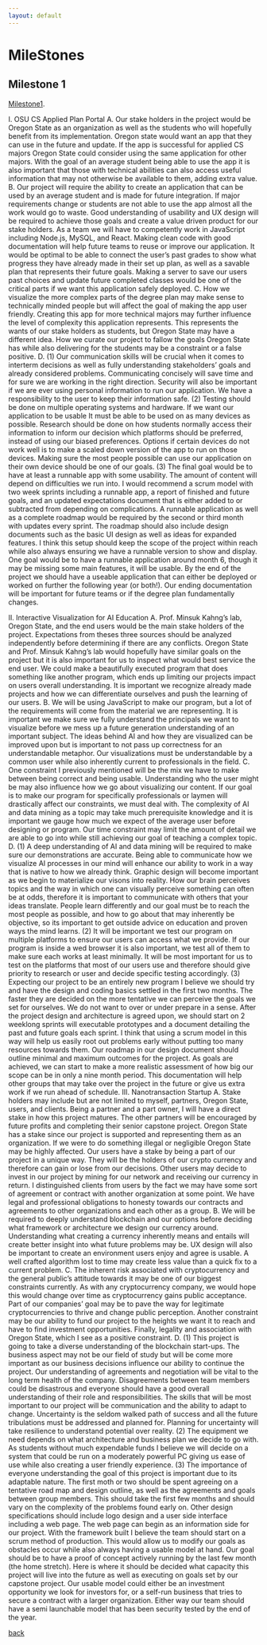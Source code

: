 ```yaml
---
layout: default
---
```


# MileStones


## Milestone 1

[Milestone1](./milestone1.docx).

I. OSU CS Applied Plan Portal
A.	Our stake holders in the project would be Oregon State as an organization as well as the students who will hopefully benefit from its implementation. Oregon state would want an app that they can use in the future and update. If the app is successful for applied CS majors Oregon State could consider using the same application for other majors. With the goal of an average student being able to use the app it is also important that those with technical abilities can also access useful information that may not otherwise be available to them, adding extra value.
B.	Our project will require the ability to create an application that can be used by an average student and is made for future integration. If major requirements change or students are not able to use the app almost all the work would go to waste. Good understanding of usability and UX design will be required to achieve those goals and create a value driven product for our stake holders. As a team we will have to competently work in JavaScript including Node.js, MySQL, and React. Making clean code with good documentation will help future teams to reuse or improve our application. It would be optimal to be able to connect the user’s past grades to show what progress they have already made in their set up plan, as well as a savable plan that represents their future goals. Making a server to save our users past choices and update future completed classes would be one of the critical parts if we want this application safely deployed.
C.	How we visualize the more complex parts of the degree plan may make sense to technically minded people but will affect the goal of making the app user friendly. Creating this app for more technical majors may further influence the level of complexity this application represents. This represents the wants of our stake holders as students, but Oregon State may have a different idea. How we curate our project to fallow the goals Oregon State has while also delivering for the students may be a constraint or a false positive.
D.	(1) Our communication skills will be crucial when it comes to interterm decisions as well as fully understanding stakeholders’ goals and already considered problems. Communicating concisely will save time and for sure we are working in the right direction. Security will also be important if we are ever using personal information to run our application. We have a responsibility to the user to keep their information safe.
(2) Testing should be done on multiple operating systems and hardware. If we want our application to be usable It must be able to be used on as many devices as possible. Research should be done on how students normally access their information to inform our decision which platforms should be preferred, instead of using our biased preferences. Options if certain devices do not work well is to make a scaled down version of the app to run on those devices. Making sure the most people possible can use our application on their own device should be one of our goals.
(3) The final goal would be to have at least a runnable app with some usability. The amount of content will depend on difficulties we run into. I would recommend a scrum model with two week sprints including a runnable app, a report of finished and future goals, and an updated expectations document that is either added to or subtracted from depending on complications. A runnable application as well as a complete roadmap would be required by the second or third month with updates every sprint. The roadmap should also include design documents such as the basic UI design as well as ideas for expanded features. I think this setup should keep the scope of the project within reach while also always ensuring we have a runnable version to show and display. One goal would be to have a runnable application around month 6, though it may be missing some main features, it will be usable. By the end of the project we should have a useable application that can either be deployed or worked on further the following year (or both!). Our ending documentation will be important for future teams or if the degree plan fundamentally changes.

II. Interactive Visualization for AI Education
A.	Prof. Minsuk Kahng’s lab, Oregon State, and the end users would be the main stake holders of the project. Expectations from theses three sources should be analyzed independently before determining if there are any conflicts. Oregon State and Prof. Minsuk Kahng’s lab would hopefully have similar goals on the project but it is also important for us to inspect what would best service the end user. We could make a beautifully executed program that does something like another program, which ends up limiting our projects impact on users overall understanding. It is important we recognize already made projects and how we can differentiate ourselves and push the learning of our users.
B.	We will be using JavaScript to make our program, but a lot of the requirements will come from the material we are representing. It is important we make sure we fully understand the principals we want to visualize before we mess up a future generation understanding of an important subject. The ideas behind AI and how they are visualized can be improved upon but is important to not pass up correctness for an understandable metaphor. Our visualizations must be understandable by a common user while also inherently current to professionals in the field.
C.	One constraint I previously mentioned will be the mix we have to make between being correct and being usable. Understanding who the user might be may also influence how we go about visualizing our content. If our goal is to make our program for specifically professionals or laymen will drastically affect our constraints, we must deal with. The complexity of AI and data mining as a topic may take much prerequisite knowledge and it is important we gauge how much we expect of the average user before designing or program. Our time constraint may limit the amount of detail we are able to go into while still achieving our goal of teaching a complex topic.
D.	(1) A deep understanding of AI and data mining will be required to make sure our demonstrations are accurate. Being able to communicate how we visualize AI processes in our mind will enhance our ability to work in a way that is native to how we already think. Graphic design will become important as we begin to materialize our visons into reality. How our brain perceives topics and the way in which one can visually perceive something can often be at odds, therefore it is important to communicate with others that your ideas translate. People learn differently and our goal must be to reach the most people as possible, and how to go about that may inherently be objective, so its important to get outside advice on education and proven ways the mind learns.
(2) It will be important we test our program on multiple platforms to ensure our users can access what we provide. If our program is inside a wed browser it is also important, we test all of them to make sure each works at least minimally. It will be most important for us to test on the platforms that most of our users use and therefore should give priority to research or user and decide specific testing accordingly.
(3) Expecting our project to be an entirely new program I believe we should try and have the design and coding basics settled in the first two months. The faster they are decided on the more tentative we can perceive the goals we set for ourselves. We do not want to over or under prepare in a sense. After the project design and architecture is agreed upon, we should start on 2 weeklong sprints will executable prototypes and a document detailing the past and future goals each sprint. I think that using a scrum model in this way will help us easily root out problems early without putting too many resources towards them. Our roadmap in our design document should outline minimal and maximum outcomes for the project. As goals are achieved, we can start to make a more realistic assessment of how big our scope can be in only a nine month period. This documentation will help other groups that may take over the project in the future or give us extra work if we run ahead of schedule.
III. Nanotransaction Startup
A.	Stake holders may include but are not limited to myself, partners, Oregon State, users, and clients. Being a partner and a part owner, I will have a direct stake in how this project matures. The other partners will be encouraged by future profits and completing their senior capstone project. Oregon State has a stake since our project is supported and representing them as an organization. If we were to do something illegal or negligible Oregon State may be highly affected. Our users have a stake by being a part of our project in a unique way. They will be the holders of our crypto currency and therefore can gain or lose from our decisions. Other users may decide to invest in our project by mining for our network and receiving our currency in return. I distinguished clients from users by the fact we may have some sort of agreement or contract with another organization at some point. We have legal and professional obligations to honesty towards our contracts and agreements to other organizations and each other as a group.
B.	We will be required to deeply understand blockchain and our options before deciding what framework or architecture we design our currency around. Understanding what creating a currency inherently means and entails will create better insight into what future problems may be. UX design will also be important to create an environment users enjoy and agree is usable. A well crafted algorithm lost to time may create less value than a quick fix to a current problem.
C.	The inherent risk associated with cryptocurrency and the general public’s attitude towards it may be one of our biggest constraints currently. As with any cryptocurrency company, we would hope this would change over time as cryptocurrency gains public acceptance. Part of our companies’ goal may be to pave the way for legitimate cryptocurrencies to thrive and change public perception. Another constraint may be our ability to fund our project to the heights we want it to reach and have to find investment opportunities. Finally, legality and association with Oregon State, which I see as a positive constraint.
D.	(1) This project is going to take a diverse understanding of the blockchain start-ups. The business aspect may not be our field of study but will be come more important as our business decisions influence our ability to continue the project. Our understanding of agreements and negotiation will be vital to the long term health of the company. Disagreements between team members could be disastrous and everyone should have a good overall understanding of their role and responsibilities. The skills that will be most important to our project will be communication and the ability to adapt to change. Uncertainty is the seldom walked path of success and all the future tribulations must be addressed and planned for. Planning for uncertainty will take resilience to understand potential over reality.
(2) The equipment we need depends on what architecture and business plan we decide to go with. As students without much expendable funds I believe we will decide on a system that could be run on a moderately powerful PC giving us ease of use while also creating a user friendly experience.
(3) The importance of everyone understanding the goal of this project is important due to its adaptable nature. The first moth or two should be spent agreeing on a tentative road map and design outline, as well as the agreements and goals between group members. This should take the first few months and should vary on the complexity of the problems found early on. Other design specifications should include logo design and a user side interface including a web page. The web page can begin as an information side for our project. With the framework built I believe the team should start on a scrum method of production. This would allow us to modify our goals as obstacles occur while also always having a usable model at hand. Our goal should be to have a proof of concept actively running by the last few month (the home stretch). Here is where it should be decided what capacity this project will live into the future as well as executing on goals set by our capstone project. Our usable model could either be an investment opportunity we look for investors for, or a self-run business that tries to secure a contract with a larger organization. Either way our team should have a semi launchable model that has been security tested by the end of the year.


[back](./)
